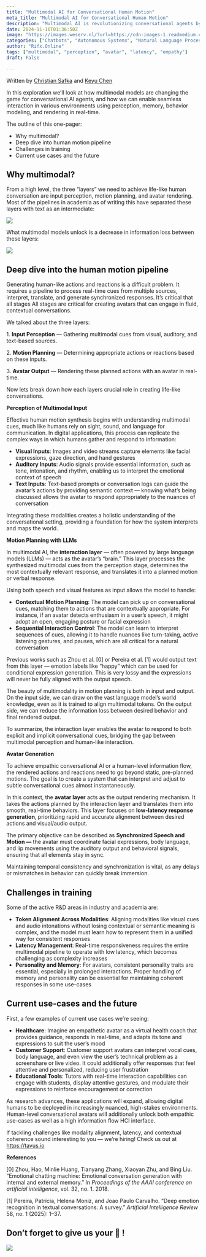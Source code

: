 ```yaml
---
title: "Multimodal AI for Conversational Human Motion"
meta_title: "Multimodal AI for Conversational Human Motion"
description: "Multimodal AI is revolutionizing conversational agents by integrating input perception, motion planning, and avatar rendering to enhance human-like interactions. This approach reduces information loss between these layers, enabling avatars to process multimodal cues from visual, auditory, and text sources for fluid conversations. Key challenges include aligning modalities, managing latency, and maintaining personality consistency. Current applications span healthcare, customer support, and education, with potential for further development in complex environments, enhancing empathetic communication and information flow."
date: 2024-11-16T01:36:50Z
image: "https://images.weserv.nl/?url=https://cdn-images-1.readmedium.com/v2/resize:fit:800/1*zANW8t-IxPlkyxX-5_9Ayw.png"
categories: ["Chatbots", "Autonomous Systems", "Natural Language Processing"]
author: "Rifx.Online"
tags: ["multimodal", "perception", "avatar", "latency", "empathy"]
draft: False

---
```





Written by [Christian Safka](https://www.linkedin.com/in/christiansafka/) and [Keyu Chen](https://www.linkedin.com/in/keyu-chen-3a3026143/?locale=en_US)



In this exploration we’ll look at how multimodal models are changing the game for conversational AI agents, and how we can enable seamless interaction in various environments using perception, memory, behavior modeling, and rendering in real\-time.

The outline of this one\-pager:

* Why multimodal?
* Deep dive into human motion pipeline
* Challenges in training
* Current use cases and the future


## Why multimodal?

From a high level, the three “layers” we need to achieve life\-like human conversation are input perception, motion planning, and avatar rendering. Most of the pipelines in academia as of writing this have separated these layers with text as an intermediate:

![](https://images.weserv.nl/?url=https://cdn-images-1.readmedium.com/v2/resize:fit:800/1*4a8JvOVbsP8mY3AjiPgNPA.png)

What multimodal models unlock is a decrease in information loss between these layers:

![](https://images.weserv.nl/?url=https://cdn-images-1.readmedium.com/v2/resize:fit:800/1*VUFhrwLA7sUFmHwidb7DWg.png)


## Deep dive into the human motion pipeline

Generating human\-like actions and reactions is a difficult problem. It requires a pipeline to process real\-time cues from multiple sources, interpret, translate, and generate synchronized responses. It’s critical that all stages All stages are critical for creating avatars that can engage in fluid, contextual conversations.

We talked about the three layers:

1\. **Input Perception** — Gathering multimodal cues from visual, auditory, and text\-based sources.

2\. **Motion Planning** — Determining appropriate actions or reactions based on these inputs.

3\. **Avatar Output** — Rendering these planned actions with an avatar in real\-time.

Now lets break down how each layers crucial role in creating life\-like conversations.

**Perception of Multimodal Input**

Effective human motion synthesis begins with understanding multimodal cues, much like humans rely on sight, sound, and language for communication. In digital applications, this process can replicate the complex ways in which humans gather and respond to information:

* **Visual Inputs**: Images and video streams capture elements like facial expressions, gaze direction, and hand gestures
* **Auditory Inputs**: Audio signals provide essential information, such as tone, intonation, and rhythm, enabling us to interpret the emotional context of speech
* **Text Inputs**: Text\-based prompts or conversation logs can guide the avatar’s actions by providing semantic context — knowing what’s being discussed allows the avatar to respond appropriately to the nuances of conversation

Integrating these modalities creates a holistic understanding of the conversational setting, providing a foundation for how the system interprets and maps the world.

**Motion Planning with LLMs**

In multimodal AI, the **interaction layer** — often powered by large language models (LLMs) — acts as the avatar’s “brain.” This layer processes the synthesized multimodal cues from the perception stage, determines the most contextually relevant response, and translates it into a planned motion or verbal response.

Using both speech and visual features as input allows the model to handle:

* **Contextual Motion Planning**: The model can pick up on conversational cues, matching them to actions that are contextually appropriate. For instance, if an avatar detects enthusiasm in a user’s speech, it might adopt an open, engaging posture or facial expression
* **Sequential Interaction Control**: The model can learn to interpret sequences of cues, allowing it to handle nuances like turn\-taking, active listening gestures, and pauses, which are all critical for a natural conversation

Previous works such as Zhou et al. \[0] or Pereira et al. \[1] would output text from this layer — emotion labels like “happy” which can be used for conditional expression generation. This is very lossy and the expressions will never be fully aligned with the output speech.

The beauty of multimodality in motion planning is both in input and output. On the input side, we can draw on the vast language model’s world knowledge, even as it is trained to align multimodal tokens. On the output side, we can reduce the information loss between desired behavior and final rendered output.

To summarize, the interaction layer enables the avatar to respond to both explicit and implicit conversational cues, bridging the gap between multimodal perception and human\-like interaction.

**Avatar Generation**

To achieve empathic conversational AI or a human\-level information flow, the rendered actions and reactions need to go beyond static, pre\-planned motions. The goal is to create a system that can interpret and adjust to subtle conversational cues almost instantaneously.

In this context, the **avatar layer** acts as the output rendering mechanism. It takes the actions planned by the interaction layer and translates them into smooth, real\-time behaviors. This layer focuses on **low\-latency response generation**, prioritizing rapid and accurate alignment between desired actions and visual/audio output.

The primary objective can be described as **Synchronized Speech and Motion —** the avatar must coordinate facial expressions, body language, and lip movements using the auditory output and behavioral signals, ensuring that all elements stay in sync.







Maintaining temporal consistency and synchronization is vital, as any delays or mismatches in behavior can quickly break immersion.


## Challenges in training

Some of the active R\&D areas in industry and academia are:

* **Token Alignment Across Modalities**: Aligning modalities like visual cues and audio intonations without losing contextual or semantic meaning is complex, and the model must learn how to represent them in a unified way for consistent responses
* **Latency Management**: Real\-time responsiveness requires the entire multimodal pipeline to operate with low latency, which becomes challenging as complexity increases
* **Personality and Memory**: For avatars, consistent personality traits are essential, especially in prolonged interactions. Proper handling of memory and personality can be essential for maintaining coherent responses in some use\-cases


## Current use\-cases and the future

First, a few examples of current use cases we’re seeing:

* **Healthcare**: Imagine an empathetic avatar as a virtual health coach that provides guidance, responds in real\-time, and adapts its tone and expressions to suit the user’s mood
* **Customer Support**: Customer support avatars can interpret vocal cues, body language, and even view the user’s technical problem as a screenshare or live video. It could additionally offer responses that feel attentive and personalized, reducing user frustration
* **Educational Tools**: Tutors with real\-time interaction capabilities can engage with students, display attentive gestures, and modulate their expressions to reinforce encouragement or correction

As research advances, these applications will expand, allowing digital humans to be deployed in increasingly nuanced, high\-stakes environments. Human\-level conversational avatars will additionally unlock both empathic use\-cases as well as a high information flow HCI interface.

If tackling challenges like modality alignment, latency, and contextual coherence sound interesting to you — we’re hiring! Check us out at <https://tavus.io>

**References**

\[0] Zhou, Hao, Minlie Huang, Tianyang Zhang, Xiaoyan Zhu, and Bing Liu. “Emotional chatting machine: Emotional conversation generation with internal and external memory.” In *Proceedings of the AAAI conference on artificial intelligence*, vol. 32, no. 1\. 2018\.

\[1] Pereira, Patrícia, Helena Moniz, and Joao Paulo Carvalho. “Deep emotion recognition in textual conversations: A survey.” *Artificial Intelligence Review* 58, no. 1 (2025\): 1–37\.


## Don’t forget to give us your 👏 !

![](https://images.weserv.nl/?url=https://cdn-images-1.readmedium.com/v2/resize:fit:800/0*2lvCls4yjxVMfZSR)



